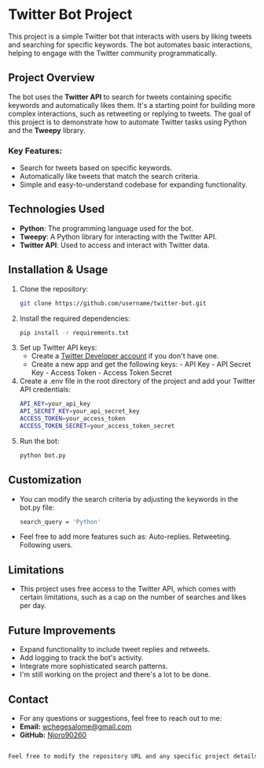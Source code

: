 # Twitter Bot Project

This project is a simple Twitter bot that interacts with users by liking tweets and searching for specific keywords. The bot automates basic interactions, helping to engage with the Twitter community programmatically.

## Project Overview

The bot uses the **Twitter API** to search for tweets containing specific keywords and automatically likes them. It's a starting point for building more complex interactions, such as retweeting or replying to tweets. The goal of this project is to demonstrate how to automate Twitter tasks using Python and the **Tweepy** library.

### Key Features:
- Search for tweets based on specific keywords.
- Automatically like tweets that match the search criteria.
- Simple and easy-to-understand codebase for expanding functionality.
  
## Technologies Used
- **Python**: The programming language used for the bot.
- **Tweepy**: A Python library for interacting with the Twitter API.
- **Twitter API**: Used to access and interact with Twitter data.

## Installation & Usage

1. Clone the repository:
   ```bash
   git clone https://github.com/username/twitter-bot.git
2. Install the required dependencies:
   ```bash
   pip install -r requirements.txt
3. Set up Twitter API keys:
   - Create a [Twitter Developer account](https://developer.twitter.com/) if you don't have one.
   - Create a new app and get the following keys:
           - API Key
           - API Secret Key
           - Access Token
           - Access Token Secret
4. Create a .env file in the root directory of the project and add your Twitter API credentials:
   ```bash
   API_KEY=your_api_key
   API_SECRET_KEY=your_api_secret_key
   ACCESS_TOKEN=your_access_token
   ACCESS_TOKEN_SECRET=your_access_token_secret
5. Run the bot:
   ```bash
   python bot.py
## Customization
- You can modify the search criteria by adjusting the keywords in the bot.py file:
  ```bash
  search_query = 'Python'
- Feel free to add more features such as:
   Auto-replies.
   Retweeting.
   Following users.
## Limitations
- This project uses free access to the Twitter API, which comes with certain limitations, such as a cap on the number of searches and likes per day.
## Future Improvements
- Expand functionality to include tweet replies and retweets.
- Add logging to track the bot's activity.
- Integrate more sophisticated search patterns.
- I'm still working on the project and there's a lot to be done.

## Contact
- For any questions or suggestions, feel free to reach out to me:
-   **Email:** [wchegesalome@gmail.com](mailto:wchegesalome@gmail.com)
-   **GitHub:** [Njoro90260](https://github.com/Njoro90260)

```bash

Feel free to modify the repository URL and any specific project details. Let me know if you'd like further adjustments!

  
